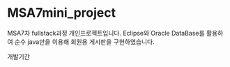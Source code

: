 # MSA7mini_project
MSA7차 fullstack과정 개인프로젝트입니다. Eclipse와 Oracle DataBase를 활용하여 순수 java만을 이용해 회원용 게시판을 구현하였습니다.

개발기간
